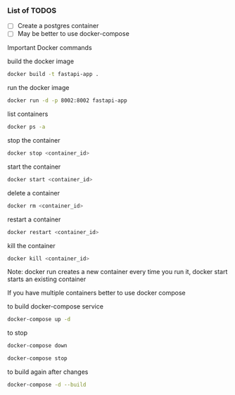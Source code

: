 ### List of TODOS

- [ ] Create a postgres container
- [ ] May be better to use docker-compose

Important Docker commands

build the docker image 
```bash
docker build -t fastapi-app .
```

run the docker image 
```bash
docker run -d -p 8002:8002 fastapi-app
```

list containers
```bash
docker ps -a 
```

stop the container
```bash
docker stop <container_id>
```

start the container
```bash
docker start <container_id>
```

delete a container
```bash
docker rm <container_id>
```

restart a container
```bash
docker restart <container_id>
```

kill the container
```bash
docker kill <container_id>
```

Note: docker run creates a new container every time you run it, docker start starts an existing container

If you have multiple containers better to use docker compose

to build docker-compose service
```bash
docker-compose up -d
```

to stop
```bash
docker-compose down
```
```bash
docker-compose stop
```

to build again after changes 
```bash
docker-compose -d --build
```
